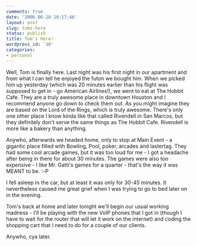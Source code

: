```yaml
---
comments: true
date: '2006-06-28 10:17:46'
layout: post
slug: toms-here
status: publish
title: Tom's Here!
wordpress_id: '10'
categories:
- personal
---
```


Well, Tom is finally here. Last night was his first night in our apartment and from what I can tell he enjoyed the futon we bought him. When we picked him up yesterday (which was 20 minutes earlier than his flight was supposed to get in - go American Airlines!), we went to eat at The Hobbit Cafe. They are a truly awesome place in downtown Houston and I recommend anyone go down to check them out. As you might imagine they are based on the Lord of the Rings, which is truly awesome. There's only one other place I know kinda like that called Rivendell in San Marcos, but they definitely don't serve the same things as The Hobbit Cafe. Rivendell is more like a bakery than anything.

Anywho, afterwards we headed home, only to stop at Main Event - a gigantic place filled with Bowling, Pool, poker, arcades and lastertag. They had some cool arcade games, but it was too loud for me - I got a headache after being in there for about 30 minutes. The games were also too expensive - I like Mr. Gatti's games for a quarter - that's the way it was MEANT to be. :-P

I fell asleep in the car, but at least it was only for 30-45 minutes. It nevertheless caused me great grief when I was trying to go to bed later on in the evening.

Tom's back at home and later tonight we'll begin our usual working madness - I'll be playing with the new VoIP phones that I got in (though I have to wait for the router that will let it work on the internet) and coding the shopping cart that I need to do for a couple of our clients. 

Anywho, cya later. 

